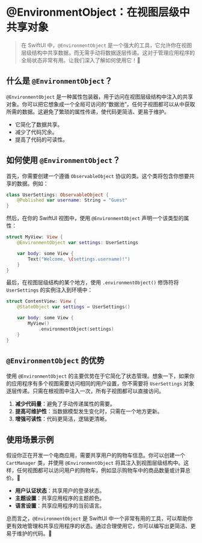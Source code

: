 ﻿# @EnvironmentObject：在视图层级中共享对象

> 在 SwiftUI 中，`@EnvironmentObject` 是一个强大的工具，它允许你在视图层级结构中共享数据，而无需手动将数据逐层传递。这对于管理应用程序的全局状态非常有用。让我们深入了解如何使用它！🚀

## 什么是 `@EnvironmentObject`？

`@EnvironmentObject` 是一种属性包装器，用于访问在视图层级结构中注入的共享对象。你可以把它想象成一个全局可访问的“数据池”，任何子视图都可以从中获取所需的数据。这避免了繁琐的属性传递，使代码更简洁、更易于维护。

*   它简化了数据共享。
*   减少了代码冗余。
*   提高了代码的可读性。

## 如何使用 `@EnvironmentObject`？

首先，你需要创建一个遵循 `ObservableObject` 协议的类。这个类将包含你想要共享的数据。例如：

```swift
class UserSettings: ObservableObject {
    @Published var username: String = "Guest"
}
```

然后，在你的 SwiftUI 视图中，使用 `@EnvironmentObject` 声明一个该类型的属性：

```swift
struct MyView: View {
    @EnvironmentObject var settings: UserSettings

    var body: some View {
        Text("Welcome, \(settings.username)!")
    }
}
```

最后，在视图层级结构的某个地方，使用 `.environmentObject()` 修饰符将 `UserSettings` 的实例注入到环境中：

```swift
struct ContentView: View {
    @StateObject var settings = UserSettings()

    var body: some View {
        MyView()
            .environmentObject(settings)
    }
}
```

## `@EnvironmentObject` 的优势

使用 `@EnvironmentObject` 的主要优势在于它简化了状态管理。想象一下，如果你的应用程序有多个视图需要访问相同的用户设置，你不需要将 `UserSettings` 对象逐层传递。只需在根视图中注入一次，所有子视图都可以直接访问。

1.  **减少代码量**：避免了手动传递属性的需要。
2.  **提高可维护性**：当数据模型发生变化时，只需在一个地方更新。
3.  **增强可读性**：代码更简洁，逻辑更清晰。

## 使用场景示例

假设你正在开发一个电商应用，需要共享用户的购物车信息。你可以创建一个 `CartManager` 类，并使用 `@EnvironmentObject` 将其注入到视图层级结构中。这样，任何视图都可以访问用户的购物车，例如显示购物车中的商品数量或计算总价。🛒

*   **用户认证状态**：共享用户的登录状态。
*   **主题设置**：共享应用程序的主题颜色。
*   **语言设置**：共享应用程序的当前语言。

总而言之，`@EnvironmentObject` 是 SwiftUI 中一个非常有用的工具，可以帮助你更有效地管理和共享应用程序的状态。通过合理使用它，你可以编写出更简洁、更易于维护的代码。🎉



